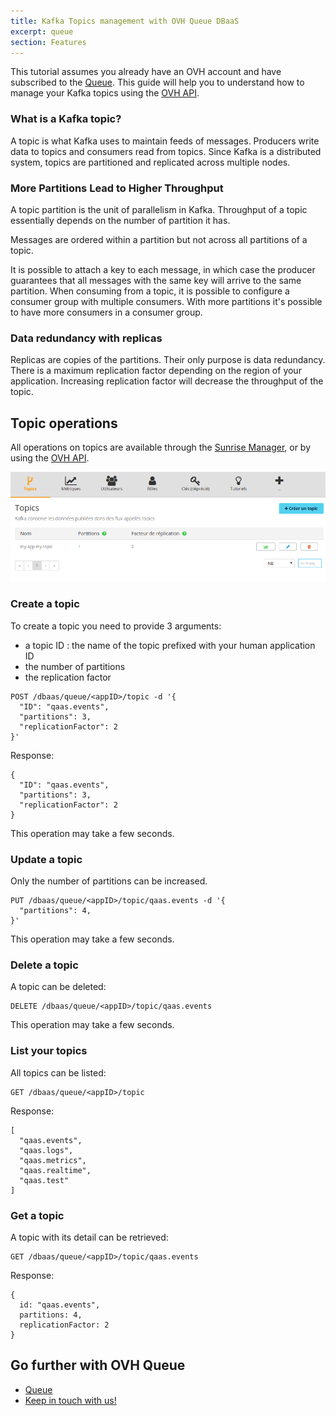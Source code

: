```yaml
---
title: Kafka Topics management with OVH Queue DBaaS
excerpt: queue
section: Features
---
```


This tutorial assumes you already have an OVH account and have subscribed to the [Queue](https://www.runabove.com/dbaas-queue.xml).
This guide will help you to understand how to manage your Kafka topics using the [OVH API](https://api.ovh.com/).

### What is a Kafka topic?

A topic is what Kafka uses to maintain feeds of messages. Producers write data to topics and consumers read from topics. Since Kafka is a distributed system, topics are partitioned and replicated across multiple nodes.

### More Partitions Lead to Higher Throughput

A topic partition is the unit of parallelism in Kafka. Throughput of a topic essentially depends on the number of partition it has.

Messages are ordered within a partition but not across all partitions of a topic.

It is possible to attach a key to each message, in which case the producer guarantees that all messages with the same key will arrive to the same partition. When consuming from a topic, it is possible to configure a consumer group with multiple consumers. With more partitions it's possible to have more consumers in a consumer group.

### Data redundancy with replicas

Replicas are copies of the partitions. Their only purpose is data redundancy. There is a maximum replication factor depending on the region of your application. Increasing replication factor will decrease the throughput of the topic.

## Topic operations

All operations on topics are available through the [Sunrise Manager](https://www.ovh.com/manager/sunrise/dbaasQueue/index.html), or by using the [OVH API](https://api.ovh.com/).

![Sunrise](images/sunrise-topics.png)

### Create a topic

To create a topic you need to provide 3 arguments:

  - a topic ID : the name of the topic prefixed with your human application ID
  - the number of partitions
  - the replication factor

```shell
POST /dbaas/queue/<appID>/topic -d '{
  "ID": "qaas.events",
  "partitions": 3,
  "replicationFactor": 2
}'
```

Response:

```shell
{
  "ID": "qaas.events",
  "partitions": 3,
  "replicationFactor": 2
}
```

This operation may take a few seconds.


### Update a topic

Only the number of partitions can be increased.

```shell
PUT /dbaas/queue/<appID>/topic/qaas.events -d '{
  "partitions": 4,
}'
```

This operation may take a few seconds.

### Delete a topic

A topic can be deleted:

```
DELETE /dbaas/queue/<appID>/topic/qaas.events
```

This operation may take a few seconds.

### List your topics

All topics can be listed:

```
GET /dbaas/queue/<appID>/topic
```

Response:

```
[
  "qaas.events",
  "qaas.logs",
  "qaas.metrics",
  "qaas.realtime",
  "qaas.test"
]
```

### Get a topic

A topic with its detail can be retrieved:

```
GET /dbaas/queue/<appID>/topic/qaas.events
```

Response:

```
{
  id: "qaas.events",
  partitions: 4,
  replicationFactor: 2
}
```

## Go further with OVH Queue

- [Queue](https://www.runabove.com/dbaas-queue.xml)
- [Keep in touch with us!](mailto:dbaas.queue-subscribe@ml.ovh.net)